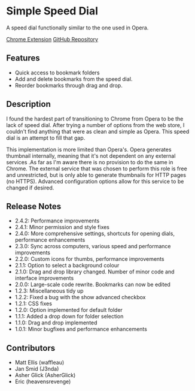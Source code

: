 Simple Speed Dial
==============

A speed dial functionally similar to the one used in Opera.

[Chrome Extension](https://chrome.google.com/webstore/detail/simple-speed-dial/gpdpldlbafdmhlmcdllcjgoigmpjonfc/details)
[GitHub Repository](https://github.com/j3nda/speed-dial-chrome)


Features
--------------
- Quick access to bookmark folders
- Add and delete bookmarks from the speed dial.
- Reorder bookmarks through drag and drop.


Description
--------------
I found the hardest part of transitioning to Chrome from Opera to be the lack of speed dial. After trying a number of options from the web store, I couldn't find anything that were as clean and simple as Opera. This speed dial is an attempt to fill that gap.

This implementation is more limited than Opera's. Opera generates thumbnail internally, meaning that it's not dependent on any external services .As far as I'm aware there is no provision to do the same in Chrome. The external service that was chosen to perform this role is free and unrestricted, but is only able to generate thumbnails for HTTP pages (no HTTPS). Advanced configuration options allow for this service to be changed if desired.


Release Notes
--------------
- 2.4.2: Performance improvements
- 2.4.1: Minor permission and style fixes
- 2.4.0: More comprehensive settings, shortcuts for opening dials, performance enhancements
- 2.3.0: Sync across computers, various speed and performance improvements
- 2.2.0: Custom icons for thumbs, performance improvements
- 2.1.1: Option to select a background colour
- 2.1.0: Drag and drop library changed. Number of minor code and interface improvements
- 2.0.0: Large-scale code rewrite. Bookmarks can now be edited
- 1.2.3: Miscellaneous tidy up
- 1.2.2: Fixed a bug with the show advanced checkbox
- 1.2.1: CSS fixes
- 1.2.0: Option implemented for default folder
- 1.1.1: Added a drop down for folder selection
- 1.1.0: Drag and drop implemented
- 1.0.1: Minor bugfixes and performance enhancements


Contributors
--------------
- Matt Ellis (waffleau)
- Jan Smid (J3nda)
- Asher Glick (AsherGlick)
- Eric (heavensrevenge)
